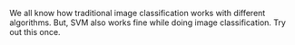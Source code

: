 We all know how traditional image classification works with different algorithms. But, SVM also works fine while doing image classification. Try out this once.
